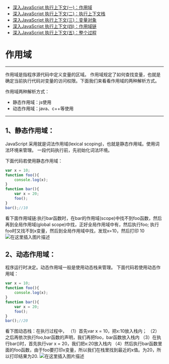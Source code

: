 - [深入JavaScript 执行上下文(一)：作用域](https://github.com/Vuact/document/blob/main/base/javascript/%E6%B7%B1%E5%85%A5JavaScript%20%E6%89%A7%E8%A1%8C%E4%B8%8A%E4%B8%8B%E6%96%87(%E4%B8%80)%EF%BC%9A%E4%BD%9C%E7%94%A8%E5%9F%9F.md)
- [深入JavaScript 执行上下文(二)：执行上下文栈](https://github.com/Vuact/document/blob/main/base/javascript/%E6%B7%B1%E5%85%A5JavaScript%20%E6%89%A7%E8%A1%8C%E4%B8%8A%E4%B8%8B%E6%96%87(%E4%BA%8C)%EF%BC%9A%E6%89%A7%E8%A1%8C%E4%B8%8A%E4%B8%8B%E6%96%87%E6%A0%88.md)
- [深入JavaScript 执行上下文(三)：变量对象](https://github.com/Vuact/document/blob/main/base/javascript/%E6%B7%B1%E5%85%A5JavaScript%20%E6%89%A7%E8%A1%8C%E4%B8%8A%E4%B8%8B%E6%96%87(%E4%B8%89)%EF%BC%9A%E5%8F%98%E9%87%8F%E5%AF%B9%E8%B1%A1.md)
- [深入JavaScript 执行上下文(四)：作用域链](https://github.com/Vuact/document/blob/main/base/javascript/%E6%B7%B1%E5%85%A5JavaScript%20%E6%89%A7%E8%A1%8C%E4%B8%8A%E4%B8%8B%E6%96%87(%E5%9B%9B)%EF%BC%9A%E4%BD%9C%E7%94%A8%E5%9F%9F%E9%93%BE.md)
- [深入JavaScript 执行上下文(五)：整个过程](https://github.com/Vuact/document/blob/main/base/javascript/%E6%B7%B1%E5%85%A5JavaScript%20%E6%89%A7%E8%A1%8C%E4%B8%8A%E4%B8%8B%E6%96%87(%E4%BA%94)%EF%BC%9A%E6%95%B4%E4%B8%AA%E8%BF%87%E7%A8%8B.md)



# 作用域
------------------
作用域是指程序源代码中定义变量的区域。
作用域规定了如何查找变量，也就是确定当前执行代码对变量的访问权限。下面我们来看看作用域的两种解析方式。

作用域两种解析方式：
- 静态作用域：js使用
- 动态作用域：java、c++等使用

------------------
## 1、静态作用域：
JavaScript 采用就是词法作用域(lexical scoping)，也就是静态作用域。使用词法环境来管理。 一段代码执行前，先初始化词法环境。 

下面代码若使用静态作用域：
```javascript
var x = 10;
function foo(){
    console.log(x);
}
function bar(){
    var x = 20;
    foo();
}
bar();//10
```
看下面作用域链:执行bar函数时，在bar的作用域(scope)中找不到foo函数，然后再到全局作用域(global scope)中找，正好全局作用域中有，然后执行foo; 
执行foo时又找不到x变量，然后到全局作用域中找，发现x=10，然后打印 10 
![在这里插入图片描述](https://img-blog.csdnimg.cn/20181110163806875.png)

## 2、动态作用域：
程序运行时决定。动态作用域一般是使用动态栈来管理。 
下面代码若使用动态作用域：

```javascript
var x = 10;
function foo(){
    console.log(x);
}
function bar(){
    var x = 20;
    foo();
}
bar();//20
``` 
看下图动态栈：在执行过程中， 
（1）首先var x = 10，把x:10放入栈内； 
（2）之后再依次执行foo,bar函数的声明，我们再把foo，bar函数放入栈内 
（3）在执行bar()时，首先执行var x = 20，我们把x:20放入栈内 
（4）然后执行bar函数里面的foo函数，由于foo要打印x变量，所以我们在栈里找到最近的x值。为20，所以打印结果为20. 
![在这里插入图片描述](https://img-blog.csdnimg.cn/2018111016404625.png)
